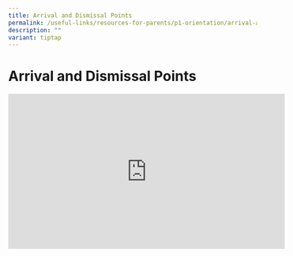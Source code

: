 ```yaml
---
title: Arrival and Dismissal Points
permalink: /useful-links/resources-for-parents/p1-orientation/arrival-and-dismissal-points/
description: ""
variant: tiptap
---
```

Arrival and Dismissal Points
==============================

<div class="bp-youtube">
<iframe width="560" height="315" src="https://www.youtube.com/embed/5jpsBnnE6Mw" title="YouTube video player" frameborder="0" allow="accelerometer; autoplay; clipboard-write; encrypted-media; gyroscope; picture-in-picture" allowfullscreen=""></iframe>
	</div>